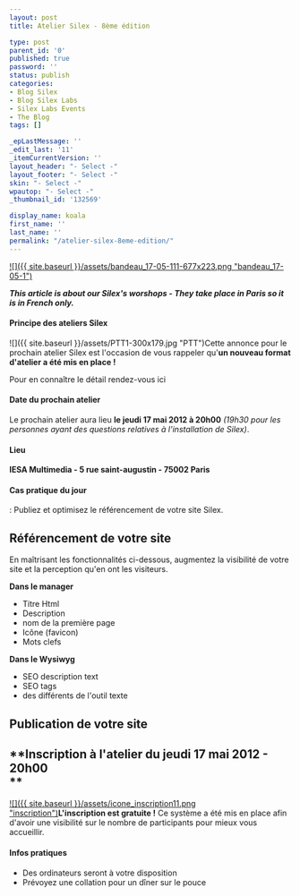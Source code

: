 ```yaml
---
layout: post
title: Atelier Silex - 8ème édition

type: post
parent_id: '0'
published: true
password: ''
status: publish
categories:
- Blog Silex
- Blog Silex Labs
- Silex Labs Events
- The Blog
tags: []

_epLastMessage: ''
_edit_last: '11'
_itemCurrentVersion: ''
layout_header: "- Select -"
layout_footer: "- Select -"
skin: "- Select -"
wpautop: "- Select -"
_thumbnail_id: '132569'

display_name: koala
first_name: ''
last_name: ''
permalink: "/atelier-silex-8eme-edition/"
---
```


[![]({{ site.baseurl }}/assets/bandeau_17-05-111-677x223.png "bandeau_17-05-1")](http://ptt.eventbrite.com/)

_**This article is about our Silex's worshops - They take place in Paris so it is in French only.**_

#### Principe des ateliers Silex

![]({{ site.baseurl }}/assets/PTT1-300x179.jpg "PTT")Cette annonce pour le prochain atelier Silex est l'occasion de vous rappeler qu'**un nouveau format d'atelier a été mis en place !**

Pour en connaître le détail rendez-vous ici


#### Date du prochain atelier

Le prochain atelier aura lieu **le jeudi 17 mai 2012 à 20h00** _(19h30 pour les personnes ayant des questions relatives à l'installation de Silex)_.

#### Lieu

**IESA Multimedia - 5 rue saint-augustin - 75002 Paris**

#### Cas pratique du jour
: Publiez et optimisez le référencement de votre site Silex.

Référencement **de votre site**
-------------------------------

En maîtrisant les fonctionnalités ci-dessous, augmentez la visibilité de votre site et la perception qu'en ont les visiteurs.

**Dans le manager**

*   Titre Html
*   Description
*   nom de la première page
*   Icône (favicon)
*   Mots clefs

**Dans le Wysiwyg**

*   SEO description text
*   SEO tags
*   des différents de l'outil texte

**Publication de votre site**
-----------------------------

**Inscription à l'atelier du jeudi 17 mai 2012 - 20h00  
**
-----------------------------------------------------------

[![]({{ site.baseurl }}/assets/icone_inscription11.png "inscription")](http://ptt.eventbrite.com/)**L'inscription est gratuite !** Ce système a été mis en place afin d'avoir une visibilité sur le nombre de participants pour mieux vous accueillir.

#### Infos pratiques

*   Des ordinateurs seront à votre disposition
*   Prévoyez une collation pour un dîner sur le pouce